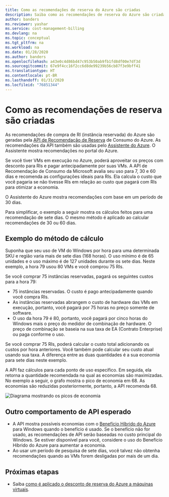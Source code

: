 ```yaml
---
title: Como as recomendações de reserva do Azure são criadas
description: Saiba como as recomendações de reserva do Azure são criadas para máquinas virtuais.
author: banders
ms.reviewer: yashar
ms.service: cost-management-billing
ms.devlang: na
ms.topic: conceptual
ms.tgt_pltfrm: na
ms.workload: na
ms.date: 01/28/2020
ms.author: banders
ms.openlocfilehash: a43e0c4d86bd47c953b50ab9fb1fd8df00e7df3d
ms.sourcegitcommit: 67e9f4cc16f2cc6d8de99239b56cb87f3e9bff41
ms.translationtype: HT
ms.contentlocale: pt-BR
ms.lasthandoff: 01/31/2020
ms.locfileid: "76851344"
---
```

# <a name="how-reservation-recommendations-are-created"></a>Como as recomendações de reserva são criadas

As recomendações de compra de RI (instância reservada) do Azure são geradas pela [API de Recomendação de Reserva](/rest/api/consumption/reservationrecommendations) de Consumo do Azure. As recomendações da API também são usadas pelo [Assistente do Azure](../..//advisor/advisor-cost-recommendations.md#buy-reserved-virtual-machine-instances-to-save-money-over-pay-as-you-go-costs). O Assistente mostra recomendações no portal do Azure.

Se você tiver VMs em execução no Azure, poderá aproveitar os preços com desconto para RIs e pagar antecipadamente por suas VMs. A API de Recomendação de Consumo da Microsoft avalia seu uso para 7, 30 e 60 dias e recomenda as configurações ideais para RIs. Ela calcula o custo que você pagaria se não tivesse RIs em relação ao custo que pagará com RIs para otimizar a economia.

O Assistente do Azure mostra recomendações com base em um período de 30 dias.

Para simplificar, o exemplo a seguir mostra os cálculos feitos para uma recomendação de sete dias. O mesmo método é aplicado ao calcular recomendações de 30 ou 60 dias.

## <a name="calculation-method-example"></a>Exemplo do método de cálculo

Suponha que seu uso de VM do Windows por hora para uma determinada SKU e região varia mais de sete dias (168 horas). O uso mínimo é de 65 unidades e o uso máximo é de 127 unidades durante os sete dias. Neste exemplo, a hora 79 usou 80 VMs e você comprou 75 RIs.

Se você comprar 75 instâncias reservadas, pagará os seguintes custos para a hora 79:

- 75 instâncias reservadas. O custo é pago antecipadamente quando você compra RIs.
- As instâncias reservadas abrangem o custo de hardware das VMs em execução, portanto, você pagará por 75 horas no preço somente de software.
- O uso da hora 79 é 80, portanto, você pagará por cinco horas do Windows mais o preço do medidor de combinação de hardware. O preço de combinação se baseia na sua taxa de EA (Contrato Enterprise) ou paga conforme o uso.

Se você comprar 75 RIs, poderá calcular o custo total adicionando os custos por hora anteriores. Você também pode calcular seu custo atual usando sua taxa. A diferença entre as duas quantidades é a sua economia para sete dias neste exemplo.

A API faz cálculos para cada ponto de uso específico. Em seguida, ela retorna a quantidade recomendada na qual as economias são maximizadas. No exemplo a seguir, o grafo mostra o pico de economia em 68. As economias são reduzidas posteriormente, portanto, a API recomenda 68.

![Diagrama mostrando os picos de economia](./media/reserved-instance-purchase-recommendations/peak-savings.png)

## <a name="other-expected-api-behavior"></a>Outro comportamento de API esperado

- A API mostra possíveis economias com o [Benefício Híbrido do Azure](https://azure.microsoft.com/pricing/hybrid-benefit/) para Windows quando o benefício é usado. Se o benefício não for usado, as recomendações de API serão baseadas no custo principal do Windows. Se estiver disponível para você, considere o uso do Benefício Híbrido do Azure para aumentar a economia.
- Ao usar um período de pesquisa de sete dias, você talvez não obtenha recomendações quando as VMs forem desligadas por mais de um dia.

## <a name="next-steps"></a>Próximas etapas
- Saiba [como é aplicado o desconto de reserva do Azure a máquinas virtuais](../manage/understand-vm-reservation-charges.md).
